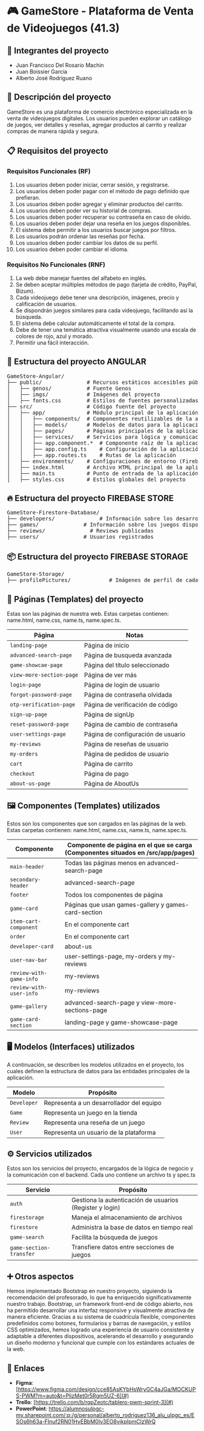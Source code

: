 # 🎮 GameStore - Plataforma de Venta de Videojuegos (41.3)


## 📌 Integrantes del proyecto

- Juan Francisco Del Rosario Machin
- Juan Boissier García
- Alberto José Rodríguez Ruano


## 📝 Descripción del proyecto

GameStore es una plataforma de comercio electrónico especializada en la venta de videojuegos digitales. Los usuarios pueden explorar un catálogo de juegos, ver detalles y reseñas, agregar productos al carrito y realizar compras de manera rápida y segura.


## 📋 Requisitos del proyecto

### Requisitos Funcionales (RF)

1. Los usuarios deben poder iniciar, cerrar sesión, y registrarse.
2. Los usuarios deben poder pagar con el método de pago definido que prefieran.
3. Los usuarios deben poder agregar y eliminar productos del carrito.
4. Los usuarios deben poder ver su historial de compras.
5. Los usuarios deben poder recuperar su contraseña en caso de olvido.
6. Los usuarios deben poder dejar una reseña en los juegos disponibles.
7. El sistema debe permitir a los usuarios buscar juegos por filtros.
8. Los usuarios podrán ordenar las reseñas por fecha.
9. Los usuarios deben poder cambiar los datos de su perfil.
10. Los usuarios deben poder cambiar el idioma.

### Requisitos No Funcionales (RNF)

1. La web debe manejar fuentes del alfabeto en inglés.
2. Se deben aceptar múltiples métodos de pago (tarjeta de crédito, PayPal, Bizum).
3. Cada videojuego debe tener una descripción, imágenes, precio y calificación de usuarios.
4. Se dispondrán juegos similares para cada videojuego, facilitando así la búsqueda.
5. El sistema debe calcular automáticamente el total de la compra.
6. Debe de tener una temática atractiva visualmente usando una escala de colores de rojo, azul y morado.
7. Permitir una fácil interacción.


## 📂 Estructura del proyecto ANGULAR

<pre>
GameStore-Angular/
├── public/              # Recursos estáticos accesibles públicamente
│   ├── genos/           # Fuente Genos
│   ├── imgs/            # Imágenes del proyecto
│   ├── fonts.css        # Estilos de fuentes personalizadas
├── src/                 # Código fuente del proyecto
│   ├── app/             # Módulo principal de la aplicación Angular
│   │   ├── components/  # Componentes reutilizables de la aplicación
│   │   ├── models/      # Modelos de datos para la aplicación 
│   │   ├── pages/       # Páginas principales de la aplicación
│   │   ├── services/    # Servicios para lógica y comunicación 
│   │   ├── app.component.*  # Componente raíz de la aplicación (HTML, CSS, TS)
│   │   ├── app.config.ts    # Configuración de la aplicación
│   │   ├── app.routes.ts    # Rutas de la aplicación
│   ├── environments/    # Configuraciones de entorno (Firebase)
│   ├── index.html       # Archivo HTML principal de la aplicación
│   ├── main.ts          # Punto de entrada de la aplicación Angular
│   ├── styles.css       # Estilos globales del proyecto
</pre>


## 🔥 Estructura del proyecto FIREBASE STORE

<pre>
GameStore-Firestore-Database/
├── developers/              # Información sobre los desarrolladores del proyecto
├── games/              # Información sobre los juegos disponiblles en el catálogo
├── reviews/              # Reviews publicadas
├── users/              # Usuarios registrados
</pre>


## 📦 Estructura del proyecto FIREBASE STORAGE

<pre>
GameStore-Storage/
├── profilePictures/            # Imágenes de perfil de cada usuario
</pre>

## 📄 Páginas (Templates) del proyecto

Estas son las páginas de nuestra web. Estas carpetas contienen: name.html, name.css, name.ts, name.spec.ts.  

|  Página         | Notas                              |
| ---------------  | ---------------------------------- |
| `landing-page`  | Página de inicio                   |
| `advanced-search-page`    | Página de busqueda avanzada                  |
| `game-showcae-page`    | Página del título seleccionado                   |
| `view-more-section-page` | Página de ver más                   |
| `login-page`    | Página de login de usuario                   |
| `forgot-password-page` | Página de contraseña olvidada                   |
| `otp-verification-page`    | Página de verificación de código                   |
| `sign-up-page`    | Página de signUp                   |
| `reset-password-page` | Página de cambio de contraseña                   |
| `user-settings-page`  | Página de configuración de usuario                   |
| `my-reviews` | Página de reseñas de usuario                   |
| `my-orders`  | Página de pedidos de usuario                   |
| `cart` | Página de carrito                   |
| `checkout`  | Página de pago                   |
| `about-us-page`  | Página de AboutUs                   |

## 🖼️ Componentes (Templates) utilizados

Estos son los componentes que son cargados en las páginas de la web. Estas carpetas contienen: name.html, name.css, name.ts, name.spec.ts.  

| Componente     | Componente de página en el que se carga (Componentes situados en /src/app/pages)      |
| -------------------- | ------------------------------- |
| `main-header`        | Todas las páginas menos en advanced-search-page               |
| `secondary-header`        | advanced-search-page               |
| `footer`        | Todos los componentes de página               |
| `game-card`        | Páginas que usan games-gallery y games-card-section|
| `item-cart-component`        | En el componente cart               |
| `order`        | En el componente cart               |
| `developer-card`        | about-us               |
| `user-nav-bar`        | user-settings-page, my-orders y my-reviews               |
| `review-with-game-info`        | my-reviews               |
| `review-with-user-info`        | my-reviews               |
| `game-gallery`        | advanced-search-page y view-more-sections-page               |
| `game-card-section`        | landing-page y game-showcase-page               |


## 🖥️ Modelos (Interfaces) utilizados

A continuación, se describen los modelos utilizados en el proyecto, los cuales definen la estructura de datos para las entidades principales de la aplicación.  

| Modelo     | Propósito      |
| -------------------- | ------------------------------- |
| `Developer`        |  Representa a un desarrollador del equipo   |
| `Game`        |  Representa un juego en la tienda |
| `Review`        | Representa una reseña de un juego  |
| `User`        | Representa un usuario de la plataforma |

## ⚙️ Servicios utilizados

Estos son los servicios del proyecto, encargados de la lógica de negocio y la comunicación con el backend. Cada uno contiene un archivo ts y spec.ts

| Servicio     | Propósito      |
| -------------------- | ------------------------------- |
| `auth`        |  Gestiona la autenticación de usuarios (Register y login)   |
| `firestorage`        |  Maneja el almacenamiento de archivos |
| `firestore`        | Administra la base de datos en tiempo real  |
| `game-search`        | Facilita la búsqueda de juegos |
| `game-section-transfer`        | Transfiere datos entre secciones de juegos |


## ➕ Otros aspectos

Hemos implementado Bootstrap en nuestro proyecto, siguiendo la recomendación del profesorado, lo que ha enriquecido significativamente nuestro trabajo. Bootstrap, un framework front-end de código abierto, nos ha permitido desarrollar una interfaz responsive y visualmente atractiva de manera eficiente. Gracias a su sistema de cuadrícula flexible, componentes predefinidos como botones, formularios y barras de navegación, y estilos CSS optimizados, hemos logrado una experiencia de usuario consistente y adaptable a diferentes dispositivos, acelerando el desarrollo y asegurando un diseño moderno y funcional que cumple con los estándares actuales de la web.

## 🔗 Enlaces

- **Figma**: [https://www.figma.com/design/cce85AsKYbHsWryGC4aJGa/MOCKUPS-PWM?m=auto&t=PlizMet0r5Rgm5UZ-6](#)
- **Trello**: [https://trello.com/b/rqpZeotc/tablero-pwm-sprint-3](#)
- **PowerPoint**: [https://alumnosulpgc-my.sharepoint.com/:p:/g/personal/alberto_rodriguez136_alu_ulpgc_es/ESOs6h63a-FInuf2RN01HvEBbM0Iv3EO8yjkpIpmClzWrQ ](#)
